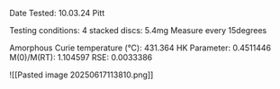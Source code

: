 Date Tested: 10.03.24 Pitt

Testing conditions:
4 stacked discs: 5.4mg
Measure every 15degrees

Amorphous Curie temperature (°C): 431.364
HK Parameter: 0.4511446
M(0)/M(RT): 1.104597
RSE: 0.0033386
<!-- PUBLISH STOP -->
![[Pasted image 20250617113810.png]]

